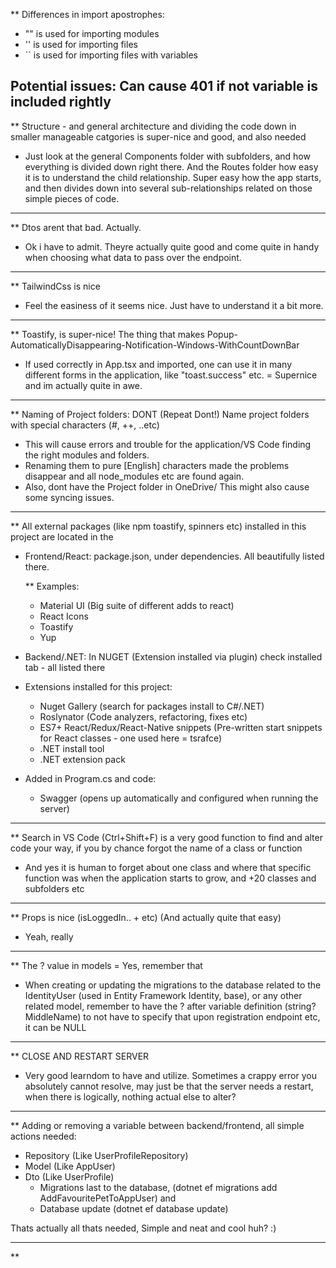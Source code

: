 ** Differences in import apostrophes:

- "" is used for importing modules
- '' is used for importing files
- `` is used for importing files with variables

Potential issues: Can cause 401 if not variable is included rightly
-------------------------------------------------

** Structure - and general architecture and dividing the code down in smaller manageable catgories is super-nice and good, and also needed
- Just look at the general Components folder with subfolders, and how everything is divided down right there. And the Routes folder how easy it is
    to understand the child relationship. Super easy how the app starts, and then divides down into several sub-relationships related on those
    simple pieces of code.

-------------------------------------------------

** Dtos arent that bad. Actually.
- Ok i have to admit. Theyre actually quite good and come quite in handy when choosing what data to pass over the endpoint.

-------------------------------------------------

** TailwindCss is nice
- Feel the easiness of it seems nice. Just have to understand it a bit more.

-------------------------------------------------

** Toastify, is super-nice! The thing that makes Popup-AutomaticallyDisappearing-Notification-Windows-WithCountDownBar
- If used correctly in App.tsx and imported, one can use it in many different forms in the application, like "toast.success" etc.
= Supernice and im actually quite in awe.

-------------------------------------------------

** Naming of Project folders: DONT (Repeat Dont!) Name project folders with special characters (#, ++, ..etc) 
- This will cause errors and trouble for the application/VS Code finding the right modules and folders.
- Renaming them to pure [English] characters made the problems disappear and all node_modules etc are found again.
- Also, dont have the Project folder in OneDrive/ This might also cause some syncing issues.

-------------------------------------------------

** All external packages (like npm toastify, spinners etc) installed in this project are located in the
- Frontend/React: package.json, under dependencies. All beautifully listed there.
    
    ** Examples: 
    * Material UI (Big suite of different adds to react)
    * React Icons
    * Toastify
    * Yup

- Backend/.NET: In NUGET (Extension installed via plugin) check installed tab - all listed there

- Extensions installed for this project:
    * Nuget Gallery (search for packages install to C#/.NET)
    * Roslynator (Code analyzers, refactoring, fixes etc)
    * ES7+ React/Redux/React-Native snippets (Pre-written start snippets for React classes - one used here = tsrafce)
    * .NET install tool
    * .NET extension pack

- Added in Program.cs and code:
    * Swagger (opens up automatically and configured when running the server)

-------------------------------------------------

** Search in VS Code (Ctrl+Shift+F) is a very good function to find and alter code your way, if you by chance forgot the name of a class or function
- And yes it is human to forget about one class and where that specific function was when the application starts to grow, and +20 classes and subfolders etc

-------------------------------------------------

** Props is nice (isLoggedIn.. + etc) (And actually quite that easy)
- Yeah, really

-------------------------------------------------

** The ? value in models = Yes, remember that
- When creating or updating the migrations to the database related to the IdentityUser (used in Entity Framework Identity, base), or any other related model,
  remember to have the ? after variable definition (string? MiddleName) to not have to specify that upon registration endpoint etc, it can be NULL

-------------------------------------------------

** CLOSE AND RESTART SERVER
- Very good learndom to have and utilize. Sometimes a crappy error you absolutely cannot resolve, may just be that the server needs a restart, when there is logically, 
  nothing actual else to alter?
  
-------------------------------------------------

** Adding or removing a variable between backend/frontend, all simple actions needed:
- Repository (Like UserProfileRepository)
- Model      (Like AppUser)
- Dto        (Like UserProfile)
    - Migrations last to the database, (dotnet ef migrations add AddFavouritePetToAppUser) and 
    - Database update                  (dotnet ef database update)

Thats actually all thats needed, Simple and neat and cool huh? :)

-------------------------------------------------

**

